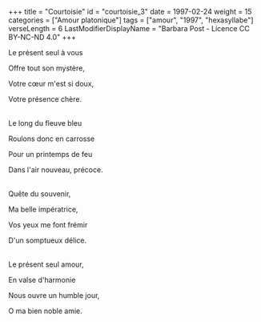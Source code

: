 +++
title = "Courtoisie"
id = "courtoisie_3"
date = 1997-02-24
weight = 15
categories = ["Amour platonique"]
tags = ["amour", "1997", "hexasyllabe"]
verseLength = 6
LastModifierDisplayName = "Barbara Post - Licence CC BY-NC-ND 4.0"
+++

Le présent seul à vous

Offre tout son mystère,

Votre cœur m'est si doux,

Votre présence chère.

 \
Le long du fleuve bleu

Roulons donc en carrosse

Pour un printemps de feu

Dans l'air nouveau, précoce.

 \
Quête du souvenir,

Ma belle impératrice,

Vos yeux me font frémir

D'un somptueux délice.

 \
Le présent seul amour,

En valse d'harmonie

Nous ouvre un humble jour,

O ma bien noble amie.
